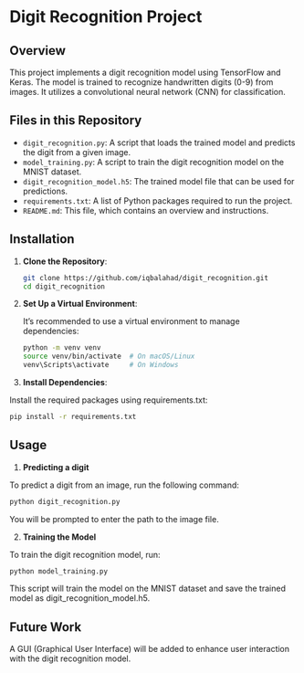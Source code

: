 # Digit Recognition Project

## Overview
This project implements a digit recognition model using TensorFlow and Keras. The model is trained to recognize handwritten digits (0-9) from images. It utilizes a convolutional neural network (CNN) for classification.

## Files in this Repository
- `digit_recognition.py`: A script that loads the trained model and predicts the digit from a given image.
- `model_training.py`: A script to train the digit recognition model on the MNIST dataset.
- `digit_recognition_model.h5`: The trained model file that can be used for predictions.
- `requirements.txt`: A list of Python packages required to run the project.
- `README.md`: This file, which contains an overview and instructions.

## Installation

1. **Clone the Repository**:
   ```bash
   git clone https://github.com/iqbalahad/digit_recognition.git
   cd digit_recognition
   ```
2. **Set Up a Virtual Environment**:
   
   It’s recommended to use a virtual environment to manage dependencies:
   ```bash
   python -m venv venv
   source venv/bin/activate  # On macOS/Linux
   venv\Scripts\activate     # On Windows
   ```

3. **Install Dependencies**:

Install the required packages using requirements.txt:
```bash
pip install -r requirements.txt
```

## Usage

1. **Predicting a digit**


To predict a digit from an image, run the following command:

```bash
python digit_recognition.py
```
You will be prompted to enter the path to the image file.


2. **Training the Model**

To train the digit recognition model, run:

```bash
python model_training.py
```
This script will train the model on the MNIST dataset and save the trained model as digit_recognition_model.h5.

## Future Work
A GUI (Graphical User Interface) will be added to enhance user interaction with the digit recognition model.

